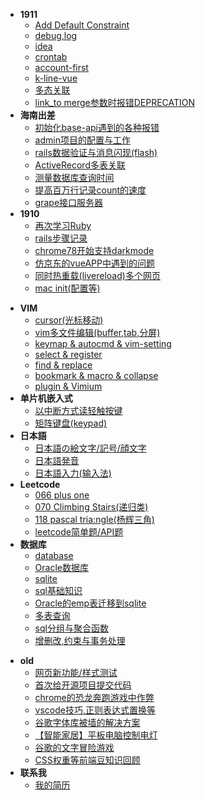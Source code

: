 - **1911**
    - [Add Default Constraint](2019/11/add-default-constraint)
    - [debug,log](2019/11/rails-debug-log)
    - [idea](2019/11/idea)
    - [crontab](2019/11/crontab)
    - [account-first](2019/11/account-first)
    - [k-line-vue](2019/11/k-line-vue)
    - [多态关联](2019/11/ploy-associate)
    - [link_to merge参数时报错DEPRECATION](linkto-merge-warning)
- **海南出差**
    - [初始化base-api遇到的各种报错](2019/hainan/base-api-error.md)
    - [admin项目的配置与工作](2019/hainan/project-admin)
    - [rails数据验证与消息闪现(flash)](2019/hainan/validates)
    - [ActiveRecord多表关联](/2019/hainan/join-query)
    - [测量数据库查询时间](2019/hainan/measure-qurey-time)
    - [提高百万行记录count的速度](2019/hainan/millions-count.md)
    - [grape接口服务器](2019/hainan/grape)
- **1910**
    - [再次学习Ruby](2019/10/ruby-restudy)
    - [rails步骤记录](2019/10/rails-step)
    - [chrome78开始支持darkmode](2019/10/chrome-dark-mode)
    - [仿京东的vueAPP中遇到的问题](2019/10/jd-vue-problem)
    - [同时热重载(livereload)多个网页](2019/10/multi-livereload.md)
    - [mac init(配置等)](2019/10/mac-init)

<!-- archive -->
- **VIM**
    - [cursor(光标移动)](archive/vim/cursor)
    - [vim多文件编辑(buffer,tab,分屏)](archive/vim/multi-files)
    - [keymap & autocmd & vim-setting](archive/vim/keymap)
    - [select & register](archive/vim/select)
    - [find & replace](archive/vim/find)
    - [bookmark & macro & collapse](archive/vim/bookmark)
    - [plugin & Vimium](archive/vim/plugin)
- **单片机嵌入式**
    - [以中断方式读轻触按键](archive/embedded/button-interrupt/index)
    - [矩阵键盘(keypad)](archive/embedded/keypad/index)
- **日本語**
    - [日本語の絵文字/記号/顔文字](archive/japanese/kigou)
    - [日本語発音](archive/japanese/hatsuon)
    - [日本語入力(输入法)](archive/japanese/nyuuryoku)
- **Leetcode**
    - [066 plus one](archive/leetcode/066-plus-one)
    - [070 Climbing Stairs(递归类)](archive/leetcode/070-climbing-stairs)
    - [118 pascal tria:ngle(杨辉三角)](archive/leetcode/118-pascal-triangle)
    - [leetcode简单题/API题](archive/leetcode/leetcode-easy)
- **数据库**
    - [database](archive/database/database)
    - [Oracle数据库](archive/database/oracle-database/index)
    - [sqlite](archive/database/sqlite)
    - [sql基础知识](archive/database/sql-basic)
    - [Oracle的emp表迁移到sqlite](archive/database/oracle-migrate-to-sqlite/index)
    - [多表查询](archive/database/join)
    - [sql分组与聚合函数](archive/database/sql-group)
    - [增删改,约束与事务处理](archive/database/sql-update)
<!-- /archive -->

- **old**
    - [网页新功能/样式测试](old/test)
    - [首次给开源项目提交代码](old/pull-request-to-scoop/index)
    - [chrome的恐龙奔跑游戏中作弊](old/chrome-game-cheat/index)
    - [vscode技巧,正则表达式置换等](old/vscode/index)    
    - [谷歌字体库被墙的解决方案](old/google-font-block-solution)
    - [【智能家居】平板电脑控制电灯](old/rpi-gpio.md)
    - [谷歌的文字冒险游戏](old/google-text-adventure)
    - [CSS权重等前端豆知识回顾](old/css-specificity)
- **联系我**
    - [我的简历](old/resume.html)